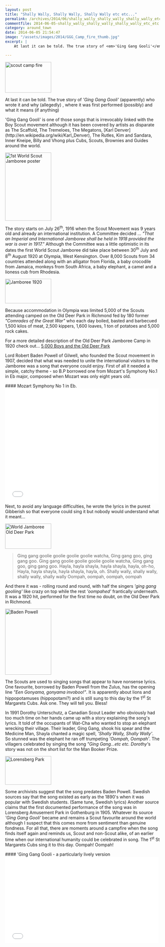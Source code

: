 ```yaml
---
layout: post
title: "Shally Wally, Shally Wally, Shally Wally etc etc..."
permalink: /archives/2014/06/shally_wally_shally_wally_shally_wally_etc_etc.html
commentfile: 2014-06-05-shally_wally_shally_wally_shally_wally_etc_etc
category: around_town
date: 2014-06-05 21:54:47
image: "/assets/images/2014/GGG_Camp_fire_thumb.jpg"
excerpt: |
    At last it can be told. The true story of <em>'Ging Gang Gooli'</em> (apparently) who wrote it and why (allegedly) , where it was first performed (possibly) and what it means (if anything)

---
```


<div markdown="1" class="box">
<a href="/assets/images/2014/GGG_Camp_fire.jpg" title="See larger version of - scout camp fire"><img src="/assets/images/2014/GGG_Camp_fire_thumb.jpg" width="150" height="100" alt="scout camp fire" class="photo right" /></a>

At last it can be told. The true story of <em>'Ging Gang Gooli'</em> (apparently) who wrote it and why (allegedly) , where it was first performed (possibly) and what it means (if anything)

</div>
'Ging Gang Gooli' is one of those songs that is irrevocably linked with the Boy Scout movement although it has been covered by artists as disparate as The Scaffold, The Tremeloes, The Megatons, [Karl Denver](http://en.wikipedia.org/wiki/Karl_Denver), The Rutles, Kim and Sandara, Inner Kneipe, Billy and Vhong plus Cubs, Scouts, Brownies and Guides around the world.

<a href="/assets/images/2014/GGG_1st_World_Scout_Jamboree_poster.png" title="See larger version of - 1st World Scout Jamboree poster"><img src="/assets/images/2014/GGG_1st_World_Scout_Jamboree_poster_thumb.png" width="150" height="222" alt="1st World Scout Jamboree poster" class="photo right" /></a>

The story starts on July 26<sup>th</sup>, 1916 when the Scout Movement was 9 years old and already an international institution. A Committee decided ... <em>"That an Imperial and International Jamboree shall be held in 1918 provided the war is over in 1917."</em> Although the Committee was a little optimistic in its dates the first World Scout Jamboree did take place between 30<sup>th</sup> July and 8<sup>th</sup> August 1920 at Olympia, West Kensington. Over 8,000 Scouts from 34 countries attended along with an alligator from Florida, a baby crocodile from Jamaica, monkeys from South Africa, a baby elephant, a camel and a lioness cub from Rhodesia.

<a href="/assets/images/2014/GGG_Jamboree_1920.jpg" title="See larger version of - Jamboree 1920"><img src="/assets/images/2014/GGG_Jamboree_1920_thumb.jpg" width="150" height="80" alt="Jamboree 1920" class="photo right" /></a>

Because accommodation in Olympia was limited 5,000 of the Scouts attending camped on the Old Deer Park in Richmond fed by 180 former <em>"Comrades of the Great War"</em> who each day boiled, basted and barbecued 1,500 kilos of meat, 2,500 kippers, 1,600 loaves, 1 ton of potatoes and 5,000 rock cakes.

For a more detailed description of the Old Deer Park Jamboree Camp in 1920 check out... [5,000 Boys and the Old Deer Park](/archives/2008/10/5000_boys_and_the_old_deer_park.html)

Lord Robert Baden Powell of Gilwell, who founded the Scout movement in 1907, decided that what was needed to unite the international visitors to the Jamboree was a song that everyone could enjoy. First of all it needed a simple, catchy theme - so B.P borrowed one from Mozart's Symphony No.1 in Eb major, composed when Mozart was only eight years old.

<div markdown="1" class="box">
#### Mozart Symphony No 1 in Eb.

<iframe width="500" height="375" src="//www.youtube-nocookie.com/embed/lC6eQdeNOjU?rel=0" frameborder="0" allowfullscreen>
</iframe>
</div>
Next, to avoid any language difficulties, he wrote the lyrics in the purest Gibberish so that everyone could sing it but nobody would understand what it meant...

<a href="/assets/images/2014/GGG_World_Jamboree_-_Old_Deer_Park.jpg" title="See larger version of - World Jamboree   Old Deer Park"><img src="/assets/images/2014/GGG_World_Jamboree_-_Old_Deer_Park_thumb.jpg" width="150" height="82" alt="World Jamboree   Old Deer Park" class="photo right" /></a>

> Ging gang goolie goolie goolie goolie watcha,
>  Ging gang goo, ging gang goo.
>  Ging gang goolie goolie goolie goolie watcha,
>  Ging gang goo, ging gang goo.
>  Hayla, hayla shayla, hayla shayla, hayla, oh-ho,
>  Hayla, hayla shayla, hayla shayla, hayla, oh.
>  Shally wally, shally wally, shally wally, shally wally
>  Oompah, oompah, oompah, oompah
> 
 And there it was - rolling round and round, with half the singers <em>'ging gang gooliing'</em> like crazy on top while the rest <em>'oompahed'</em> frantically underneath. It was a 1920 hit, performed for the first time no doubt, on the Old Deer Park in Richmond.

<div markdown="1" class="box">
<a href="/assets/images/2014/GGG_baden-powell.jpg" title="See larger version of - Baden Powell"><img src="/assets/images/2014/GGG_baden-powell_thumb.jpg" width="150" height="215" alt="Baden Powell" class="photo left" /></a>

The Scouts are used to singing songs that appear to have nonsense lyrics. One favourite, borrowed by Baden Powell from the Zulus, has the opening line <em>"Een Gonyama, gonyama invoboo!"</em>. It is apparently about lions and hippopotamuses (hippopotami?) and is still sung to this day by the 1<sup>st</sup> St Margarets Cubs. Ask one. They will tell you. Bless!

</div>
In 1991 Dorothy Unterschutz, a Canadian Scout Leader who obviously had too much time on her hands came up with a story explaining the song's lyrics. It told of the occupants of Wat-Cha who wanted to stop an elephant wrecking their village. Their leader, Ging Gang, shook his spear and the Medicine Man, Shayla chanted a magic spell, <em>'Shally Wally, Shally Wally'</em>. So stunned was the elephant he ran off trumpeting <em>'Oompah, Oompah'</em>. The villagers celebrated by singing the song <em>"Ging Gang...etc etc. Dorothy'</em>s story was not on the short list for the Man Booker Prize.

<a href="/assets/images/2014/GGG_Lorensberg_Park.jpg" title="See larger version of - Lorensberg Park"><img src="/assets/images/2014/GGG_Lorensberg_Park_thumb.jpg" width="150" height="93" alt="Lorensberg Park" class="photo right" /></a>

Some archivists suggest that the song predates Baden Powell. Swedish sources say that the song existed as early as the 1890's when it was popular with Swedish students. (Same tune, Swedish lyrics) Another source claims that the first documented performance of the song was in Lorensberg Amusement Park in Gothenburg in 1905. Whatever its source <em>'Ging Gang Gooli'</em> became and remains a Scout favourite around the world although I suspect that this comes more from sentiment than genuine fondness. For all that, there are moments around a campfire when the song finds itself again and reminds us, Scout and non-Scout alike, of an earlier time when our international humanity could be celebrated in song. The 1<sup>st</sup> St Margarets Cubs sing it to this day. Oompah! Oompah!

<div markdown="1" class="box">
#### 'Ging Gang Gooli - a particularly lively version

<iframe width="500" height="281" src="//www.youtube-nocookie.com/embed/Ssnzq6CgGZY?rel=0" frameborder="0" allowfullscreen>
</iframe>
</div>
